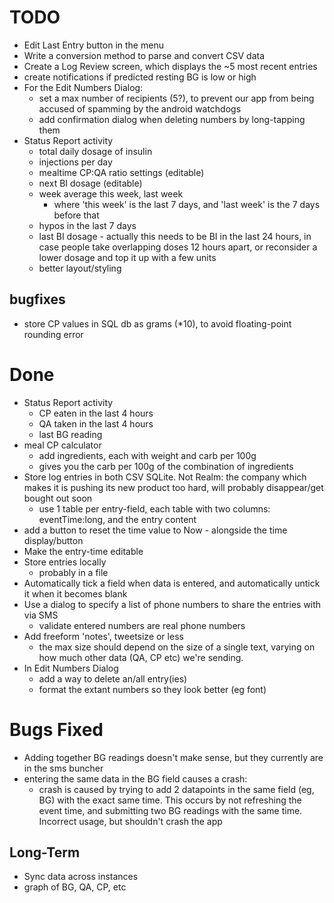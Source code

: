 TODO
====

* Edit Last Entry button in the menu
* Write a conversion method to parse and convert CSV data
* Create a Log Review screen, which displays the ~5 most recent entries
* create notifications if predicted resting BG is low or high
* For the Edit Numbers Dialog:
	- set a max number of recipients (5?), to prevent our app from being accused of spamming by the android watchdogs
	- add confirmation dialog when deleting numbers by long-tapping them
* Status Report activity
	- total daily dosage of insulin
	- injections per day
	- mealtime CP:QA ratio settings (editable)
	- next BI dosage (editable)
	- week average this week, last week
		* where 'this week' is the last 7 days, and 'last week' is the 7 days before that
	- hypos in the last 7 days
	- last BI dosage - actually this needs to be BI in the last 24 hours, 
	in case people take overlapping doses 12 hours apart, or reconsider a lower dosage and top it up with a few units
	- better layout/styling

bugfixes
----
* store CP values in SQL db as grams (*10), to avoid floating-point rounding error

Done
===
* Status Report activity
	* CP eaten in the last 4 hours
	* QA taken in the last 4 hours
	* last BG reading
* meal CP calculator
	- add ingredients, each with weight and carb per 100g
	- gives you the carb per 100g of the combination of ingredients
* Store log entries in both CSV SQLite. Not Realm: the company which makes it is pushing its new product too hard,
will probably disappear/get bought out soon
	- use 1 table per entry-field, each table with two columns: eventTime:long, and the entry content
* add a button to reset the time value to Now - alongside the time display/button
* Make the entry-time editable
* Store entries locally
	- probably in a file
* Automatically tick a field when data is entered, and automatically untick it when it becomes blank
* Use a dialog to specify a list of phone numbers to share the entries with via SMS
	- validate entered numbers are real phone numbers
* Add freeform 'notes', tweetsize or less
	- the max size should depend on the size of a single text, varying on how much other data (QA, CP etc) we're sending.
* In Edit Numbers Dialog
	- add a way to delete an/all entry(ies)
	- format the extant numbers so they look better (eg font)

Bugs Fixed
======
* Adding together BG readings doesn't make sense, but they  currently are in the sms buncher
* entering the same data in the BG field causes a crash:
	-  crash is caused by trying to add 2 datapoints in the same field (eg, BG) with the exact same time.
	This occurs by not refreshing the event time, and submitting two BG readings with the same time. Incorrect usage,
	but shouldn't crash the app

Long-Term
---------

* Sync data across instances
* graph of BG, QA, CP, etc